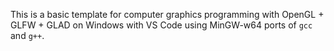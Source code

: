 This is a basic template for computer graphics programming with OpenGL + GLFW + GLAD on Windows with VS Code using MinGW-w64 ports of `gcc` and `g++`.